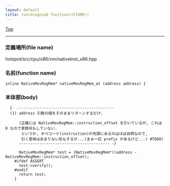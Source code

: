 ```yaml
---
layout: default
title: (unrecognied function)(FIXME!)
---
```

[Top](../index.html)

--- 
### 定義場所(file name)
hotspot/src/cpu/x86/vm/nativeInst_x86.hpp

### 名前(function name)
```
inline NativeMovRegMem* nativeMovRegMem_at (address address) {
```

### 本体部(body)
```
  {- -------------------------------------------
  (1) address 引数の値をそのままリターンするだけ.
  
      (正確には NativeMovRegMem::instruction_offset を引いているが, これは 0 なので実質何もしていない.
       というか, オペコード(instruction)が先頭にあるのはほぼ自明なので, 
       引く意味はあまりない気もするが...(まぁ一応 prefix があるけど...) #TODO)
      ---------------------------------------- -}

	  NativeMovRegMem* test = (NativeMovRegMem*)(address - NativeMovRegMem::instruction_offset);
	#ifdef ASSERT
	  test->verify();
	#endif
	  return test;
	}
	
```


